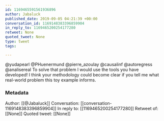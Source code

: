 ```yaml
---
id: 1169465591561936896
author: Jabaluck
published_date: 2019-09-05 04:21:39 +00:00
conversation_id: 1169148383396859904
in_reply_to: 1169465200254177280
retweet: None
quoted_tweet: None
type: tweet
tags:

---
```


@yudapearl @PHuenermund @pierre_azoulay @causalinf @autoregress @analisereal To solve that problem I would use the tools you have developed! I think your methodology could become clear if you tell me what real-world problem this toy example informs.

### Metadata

Author: [[@Jabaluck]]
Conversation: [[conversation-1169148383396859904]]
In reply to: [[1169465200254177280]]
Retweet of: [[None]]
Quoted tweet: [[None]]

